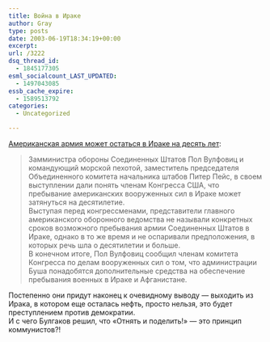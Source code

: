 ```yaml
---
title: Война в Ираке
author: Gray
type: posts
date: 2003-06-19T18:34:19+00:00
excerpt:
url: /3222
dsq_thread_id:
  - 1845177305
esml_socialcount_LAST_UPDATED:
  - 1497043085
essb_cache_expire:
  - 1589513792
categories:
  - Uncategorized

---
```








<a href="http://www.korrespondent.net/main/73449" target="_blank">Американская армия может остаться в Ираке на десять лет</a>:

> Замминистра обороны Соединенных Штатов Пол Вулфовиц и командующий морской пехотой, заместитель председателя Объединенного комитета начальника штабов Питер Пейс, в своем выступлении дали понять членам Конгресса США, что пребывание американских вооруженных сил в Ираке может затянуться на десятилетие.  
> Выступая перед конгрессменами, представители главного американского оборонного ведомства не называли конкретных сроков возможного пребывания армии Соединенных Штатов в Ираке, однако в то же время и не оспаривали предположения, в которых речь шла о десятилетии и больше.  
> В конечном итоге, Пол Вулфовиц сообщил членам комитета Конгресса по делам вооруженных сил о том, что администрации Буша понадобятся дополнительные средства на обеспечение пребывания военных в Ираке и Афганистане.

Постепенно они придут наконец к очевидному выводу &#8212; выходить из Ирака, в котором еще осталась нефть, просто нельзя, это будет преступлением против демократии.  
И с чего Булгаков решил, что &#171;Отнять и поделить!&#187; &#8212; это принцип коммунистов?!